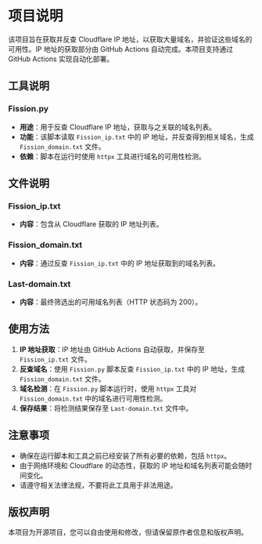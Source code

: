 # 项目说明

该项目旨在获取并反查 Cloudflare IP 地址，以获取大量域名，并验证这些域名的可用性。IP 地址的获取部分由 GitHub Actions 自动完成。本项目支持通过 GitHub Actions 实现自动化部署。

## 工具说明

### Fission.py
- **用途**：用于反查 Cloudflare IP 地址，获取与之关联的域名列表。
- **功能**：该脚本读取 `Fission_ip.txt` 中的 IP 地址，并反查得到相关域名，生成 `Fission_domain.txt` 文件。
- **依赖**：脚本在运行时使用 `httpx` 工具进行域名的可用性检测。

## 文件说明

### Fission_ip.txt
- **内容**：包含从 Cloudflare 获取的 IP 地址列表。  

### Fission_domain.txt
- **内容**：通过反查 `Fission_ip.txt` 中的 IP 地址获取到的域名列表。

### Last-domain.txt
- **内容**：最终筛选出的可用域名列表（HTTP 状态码为 200）。

## 使用方法

1. **IP 地址获取**：IP 地址由 GitHub Actions 自动获取，并保存至 `Fission_ip.txt` 文件。
2. **反查域名**：使用 `Fission.py` 脚本反查 `Fission_ip.txt` 中的 IP 地址，生成 `Fission_domain.txt` 文件。
3. **域名检测**：在 `Fission.py` 脚本运行时，使用 `httpx` 工具对 `Fission_domain.txt` 中的域名进行可用性检测。
4. **保存结果**：将检测结果保存至 `Last-domain.txt` 文件中。

## 注意事项

- 确保在运行脚本和工具之前已经安装了所有必要的依赖，包括 `httpx`。
- 由于网络环境和 Cloudflare 的动态性，获取的 IP 地址和域名列表可能会随时间变化。
- 请遵守相关法律法规，不要将此工具用于非法用途。

## 版权声明

本项目为开源项目，您可以自由使用和修改，但请保留原作者信息和版权声明。
